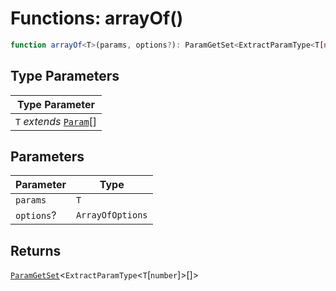 # Functions: arrayOf()

```ts
function arrayOf<T>(params, options?): ParamGetSet<ExtractParamType<T[number]>[]>
```

## Type Parameters

| Type Parameter |
| ------ |
| `T` *extends* [`Param`](../types/Param.md)[] |

## Parameters

| Parameter | Type |
| ------ | ------ |
| `params` | `T` |
| `options`? | `ArrayOfOptions` |

## Returns

[`ParamGetSet`](../types/ParamGetSet.md)\<`ExtractParamType`\<`T`\[`number`\]\>[]\>
